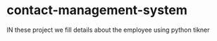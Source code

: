 # contact-management-system
IN these project we fill details about the employee using python tikner

